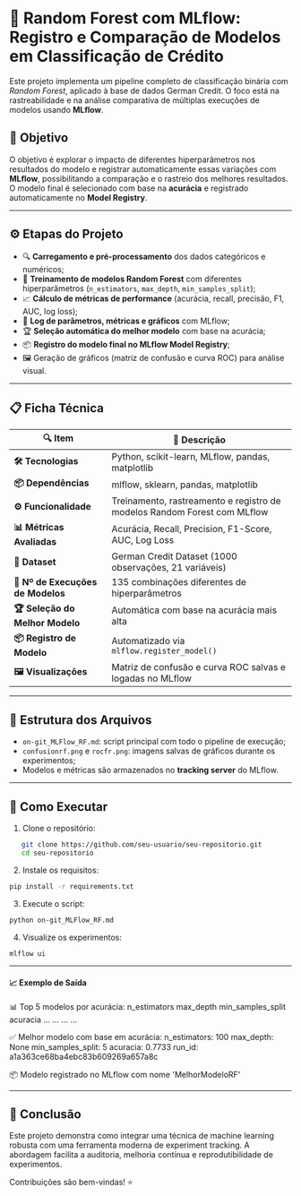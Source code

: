 # 🌲 Random Forest com MLflow: Registro e Comparação de Modelos em Classificação de Crédito

Este projeto implementa um pipeline completo de classificação binária com *Random Forest*, aplicado à base de dados German Credit. O foco está na rastreabilidade e na análise comparativa de múltiplas execuções de modelos usando **MLflow**.

## 📌 Objetivo

O objetivo é explorar o impacto de diferentes hiperparâmetros nos resultados do modelo e registrar automaticamente essas variações com **MLflow**, possibilitando a comparação e o rastreio dos melhores resultados. O modelo final é selecionado com base na **acurácia** e registrado automaticamente no **Model Registry**.

---

## ⚙️ Etapas do Projeto

- 🔍 **Carregamento e pré-processamento** dos dados categóricos e numéricos;
- 🌳 **Treinamento de modelos Random Forest** com diferentes hiperparâmetros (`n_estimators`, `max_depth`, `min_samples_split`);
- 📈 **Cálculo de métricas de performance** (acurácia, recall, precisão, F1, AUC, log loss);
- 📁 **Log de parâmetros, métricas e gráficos** com MLflow;
- 🏆 **Seleção automática do melhor modelo** com base na acurácia;
- 📦 **Registro do modelo final no MLflow Model Registry**;
- 🖼️ Geração de gráficos (matriz de confusão e curva ROC) para análise visual.

---

## 📋 Ficha Técnica

|🔍 **Item**|📄 **Descrição**|
|---|---|
|**🛠️ Tecnologias**|Python, scikit-learn, MLflow, pandas, matplotlib|
|**📦 Dependências**|mlflow, sklearn, pandas, matplotlib|
|**⚙️ Funcionalidade**|Treinamento, rastreamento e registro de modelos Random Forest com MLflow|
|**📊 Métricas Avaliadas**|Acurácia, Recall, Precision, F1-Score, AUC, Log Loss|
|**📌 Dataset**|German Credit Dataset (1000 observações, 21 variáveis)|
|**🧪 Nº de Execuções de Modelos**|135 combinações diferentes de hiperparâmetros|
|**🏆 Seleção do Melhor Modelo**|Automática com base na acurácia mais alta|
|**📦 Registro de Modelo**|Automatizado via `mlflow.register_model()`|
|**🖼️ Visualizações**|Matriz de confusão e curva ROC salvas e logadas no MLflow|

---

## 📁 Estrutura dos Arquivos

- `on-git_MLFlow_RF.md`: script principal com todo o pipeline de execução;
- `confusionrf.png` e `rocfr.png`: imagens salvas de gráficos durante os experimentos;
- Modelos e métricas são armazenados no **tracking server** do MLflow.

---

## 🚀 Como Executar

1. Clone o repositório:
  
```bash 
   git clone https://github.com/seu-usuario/seu-repositorio.git
   cd seu-repositorio  
```

2. Instale os requisitos:

```bash 
pip install -r requirements.txt
```
3. Execute o script:

```bash 
python on-git_MLFlow_RF.md
``` 
4. Visualize os experimentos:

```bash 
mlflow ui
``` 
---

#### 📈 Exemplo de Saída

📊 Top 5 modelos por acurácia:
   n_estimators  max_depth  min_samples_split  acuracia
   ...           ...        ...                ...

✅ Melhor modelo com base em acurácia:
n_estimators: 100
max_depth: None
min_samples_split: 5
acuracia: 0.7733
run_id: a1a363ce68ba4ebc83b609269a657a8c

📦 Modelo registrado no MLflow com nome 'MelhorModeloRF'

---

## 🧠 Conclusão
Este projeto demonstra como integrar uma técnica de machine learning robusta com uma ferramenta moderna de experiment tracking. A abordagem facilita a auditoria, melhoria contínua e reprodutibilidade de experimentos.

Contribuições são bem-vindas! ⭐

